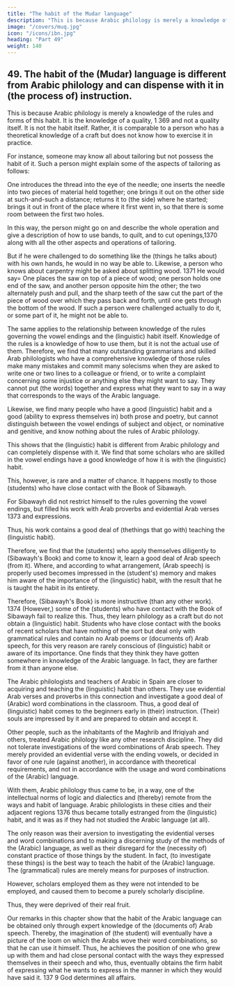 ```yaml
---
title: "The habit of the Mudar language"
description: "This is because Arabic philology is merely a knowledge of the rules and forms of this habit"
image: "/covers/muq.jpg"
icon: "/icons/ibn.jpg"
heading: "Part 49"
weight: 140
---
```




## 49. The habit of the (Mudar) language is different from Arabic philology and can dispense with it in (the process of) instruction.

This is because Arabic philology is merely a knowledge of the rules and forms of this habit. It is the knowledge of a quality, 1 369 and not a quality itself. It is not the habit itself. Rather, it is comparable to a person who has a theoretical knowledge of a craft but does not know how to exercise it in practice.

For instance, someone may know all about tailoring but not possess the habit of it.
Such a person might explain some of the aspects of tailoring as follows: 

One
introduces the thread into the eye of the needle; one inserts the needle into two
pieces of material held together; one brings it out on the other side at such-and-such
a distance; returns it to (the side) where he started; brings it out in front of the place
where it first went in, so that there is some room between the first two holes. 

In this way, the person might go on and describe the whole operation and give a description of how to use bands, to quilt, and to cut openings,1370 along with all the
other aspects and operations of tailoring. 

But if he were challenged to do something
like the (things he talks about) with his own hands, he would in no way be able to.
Likewise, a person who knows about carpentry might be asked about
splitting wood. 1371 He would say= One places the saw on top of a piece of wood;
one person holds one end of the saw, and another person opposite him the other; the
two alternately push and pull, and the sharp teeth of the saw cut the part of the piece
of wood over which they pass back and forth, until one gets through the bottom of
the wood. If such a person were challenged actually to do it, or some part of it, he
might not be able to.

The same applies to the relationship between knowledge of the rules
governing the vowel endings and the (linguistic) habit itself. Knowledge of the rules
is a knowledge of how to use them, but it is not the actual use of them. Therefore,
we find that many outstanding grammarians and skilled Arab philologists who have
a comprehensive knowledge of those rules make many mistakes and commit many
solecisms when they are asked to write one or two lines to a colleague or friend, or
to write a complaint concerning some injustice or anything else they might want to
say. They cannot put (the words) together and express what they want to say in a
way that corresponds to the ways of the Arabic language.

Likewise, we find many people who have a good (linguistic) habit and a good (ability to express themselves in) both prose and poetry, but cannot distinguish between the vowel endings of subject and object, or nominative and genitive, and
know nothing about the rules of Arabic philology. 

This shows that the (linguistic) habit is different from Arabic philology and can completely dispense with it.
We find that some scholars who are skilled in the vowel endings have a good
knowledge of how it is with the (linguistic) habit.

This, however, is rare and a matter of chance. It happens mostly to those (students) who have close contact with
the Book of Sibawayh. <!-- 1372  -->

For Sibawayh did not restrict himself to the rules governing the vowel endings, but filled his work with Arab proverbs and evidential Arab verses 1373 and expressions. 

Thus, his work contains a good deal of (thethings that go with) teaching the (linguistic habit). 

Therefore, we find that the (students) who apply themselves diligently to (Sibawayh's Book) and come to know it, learn a good deal of Arab speech (from it). Where, and according to what arrangement, (Arab speech) is properly used becomes impressed in the (student's) memory and makes him aware of the importance of the (linguistic) habit, with the result that he is taught the habit in its entirety. 

Therefore, (Sibawayh's Book) is more instructive (than any other work). 1374 (However,) some of the (students) who have contact with the Book of Sibawayh fail to realize this. Thus, they learn philology as a craft but do not obtain a (linguistic) habit. Students who have close contact with the books of recent scholars that have nothing of the sort but deal only with grammatical rules and contain no Arab poems or (documents of) Arab speech, for this very reason are rarely conscious of (linguistic) habit or aware of its importance. One finds that they think they have gotten somewhere in knowledge of the Arabic language. In fact, they are farther from it than anyone else.

The Arabic philologists and teachers of Arabic in Spain are closer to acquiring and teaching the (linguistic) habit than others. They use evidential Arab
verses and proverbs in this connection and investigate a good deal of (Arabic) word
combinations in the classroom. Thus, a good deal of (linguistic) habit comes to the
beginners early in (their) instruction. (Their) souls are impressed by it and are
prepared to obtain and accept it.

Other people, such as the inhabitants of the Maghrib and Ifriqiyah and others, treated Arabic philology like any other research discipline. They did not tolerate investigations of the word combinations of Arab speech. They merely
provided an evidential verse with the ending vowels, or decided in favor of one rule
(against another), in accordance with theoretical requirements, and not in accordance
with the usage and word combinations of the (Arabic) language. 

With them, <!-- 1375  -->Arabic philology thus came to be, in a way, one of the intellectual norms of logic
and dialectics and (thereby) remote from the ways and habit of language.
Arabic philologists in these cities and their adjacent regions 1376 thus
became totally estranged from the (linguistic) habit, and it was as if they had not
studied the Arabic language (at all).<!--  1377 --> 

The only reason was their aversion to investigating the evidential verses and word combinations and to making a
discerning study of the methods of the (Arabic) language, as well as their disregard
for the (necessity of) constant practice of those things by the student. In fact, (to
investigate these things) is the best way to teach the habit of the (Arabic) language.
The (grammatical) rules are merely means for purposes of instruction. 

However, scholars employed them as they were not intended to be employed, and caused
them to become a purely scholarly discipline. <!-- 1378 -->

Thus, they were deprived of their real fruit.

Our remarks in this chapter show that the habit of the Arabic language can
be obtained only through expert knowledge of the (documents of) Arab speech.
Thereby, the imagination of (the student) will eventually have a picture of the loom
on which the Arabs wove their word combinations, so that he can use it himself.
Thus, he achieves the position of one who grew up with them and had close
personal contact with the ways they expressed themselves in their speech and who,
thus, eventually obtains the firm habit of expressing what he wants to express in the
manner in which they would have said it. 137 9
God determines all affairs.

